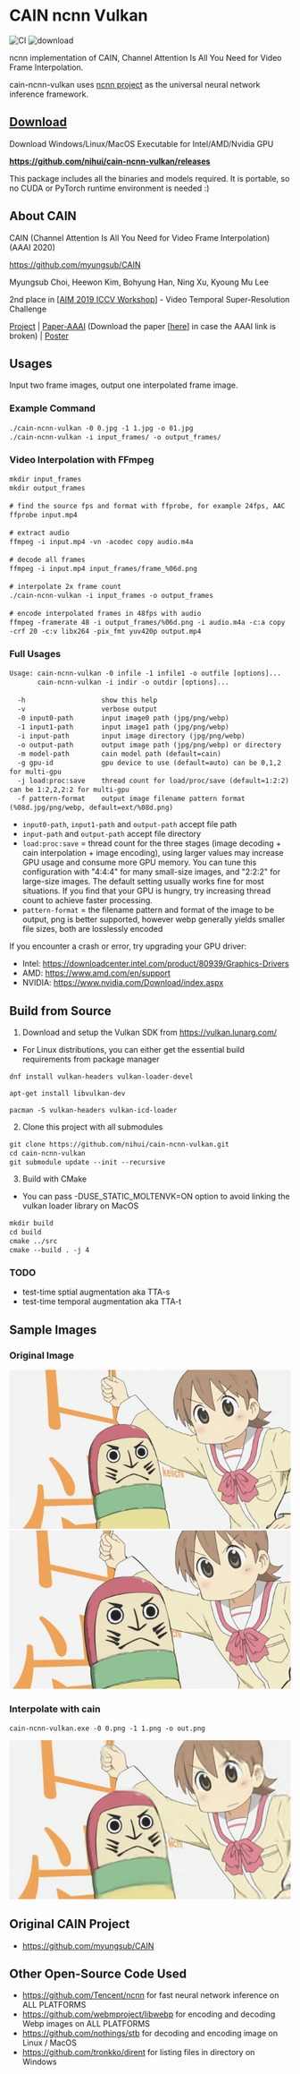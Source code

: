 # CAIN ncnn Vulkan

![CI](https://github.com/nihui/cain-ncnn-vulkan/workflows/CI/badge.svg)
![download](https://img.shields.io/github/downloads/nihui/cain-ncnn-vulkan/total.svg)

ncnn implementation of CAIN, Channel Attention Is All You Need for Video Frame Interpolation.

cain-ncnn-vulkan uses [ncnn project](https://github.com/Tencent/ncnn) as the universal neural network inference framework.

## [Download](https://github.com/nihui/cain-ncnn-vulkan/releases)

Download Windows/Linux/MacOS Executable for Intel/AMD/Nvidia GPU

**https://github.com/nihui/cain-ncnn-vulkan/releases**

This package includes all the binaries and models required. It is portable, so no CUDA or PyTorch runtime environment is needed :)

## About CAIN

CAIN (Channel Attention Is All You Need for Video Frame Interpolation) (AAAI 2020)

https://github.com/myungsub/CAIN

Myungsub Choi, Heewon Kim, Bohyung Han, Ning Xu, Kyoung Mu Lee

2nd place in [[AIM 2019 ICCV Workshop](http://www.vision.ee.ethz.ch/aim19/)] - Video Temporal Super-Resolution Challenge

[Project](https://myungsub.github.io/CAIN) | [Paper-AAAI](https://aaai.org/Papers/AAAI/2020GB/AAAI-ChoiM.4773.pdf) (Download the paper [[here](https://www.dropbox.com/s/b62wnroqdd5lhfc/AAAI-ChoiM.4773.pdf?dl=0)] in case the AAAI link is broken) | [Poster](https://www.dropbox.com/s/7lxwka16qkuacvh/AAAI-ChoiM.4773.pdf)

## Usages

Input two frame images, output one interpolated frame image.

### Example Command

```shell
./cain-ncnn-vulkan -0 0.jpg -1 1.jpg -o 01.jpg
./cain-ncnn-vulkan -i input_frames/ -o output_frames/
```

### Video Interpolation with FFmpeg

```shell
mkdir input_frames
mkdir output_frames

# find the source fps and format with ffprobe, for example 24fps, AAC
ffprobe input.mp4

# extract audio
ffmpeg -i input.mp4 -vn -acodec copy audio.m4a

# decode all frames
ffmpeg -i input.mp4 input_frames/frame_%06d.png

# interpolate 2x frame count
./cain-ncnn-vulkan -i input_frames -o output_frames

# encode interpolated frames in 48fps with audio
ffmpeg -framerate 48 -i output_frames/%06d.png -i audio.m4a -c:a copy -crf 20 -c:v libx264 -pix_fmt yuv420p output.mp4
```

### Full Usages

```console
Usage: cain-ncnn-vulkan -0 infile -1 infile1 -o outfile [options]...
       cain-ncnn-vulkan -i indir -o outdir [options]...

  -h                   show this help
  -v                   verbose output
  -0 input0-path       input image0 path (jpg/png/webp)
  -1 input1-path       input image1 path (jpg/png/webp)
  -i input-path        input image directory (jpg/png/webp)
  -o output-path       output image path (jpg/png/webp) or directory
  -m model-path        cain model path (default=cain)
  -g gpu-id            gpu device to use (default=auto) can be 0,1,2 for multi-gpu
  -j load:proc:save    thread count for load/proc/save (default=1:2:2) can be 1:2,2,2:2 for multi-gpu
  -f pattern-format    output image filename pattern format (%08d.jpg/png/webp, default=ext/%08d.png)
```

- `input0-path`, `input1-path` and `output-path` accept file path
- `input-path` and `output-path` accept file directory
- `load:proc:save` = thread count for the three stages (image decoding + cain interpolation + image encoding), using larger values may increase GPU usage and consume more GPU memory. You can tune this configuration with "4:4:4" for many small-size images, and "2:2:2" for large-size images. The default setting usually works fine for most situations. If you find that your GPU is hungry, try increasing thread count to achieve faster processing.
- `pattern-format` = the filename pattern and format of the image to be output, png is better supported, however webp generally yields smaller file sizes, both are losslessly encoded

If you encounter a crash or error, try upgrading your GPU driver:

- Intel: https://downloadcenter.intel.com/product/80939/Graphics-Drivers
- AMD: https://www.amd.com/en/support
- NVIDIA: https://www.nvidia.com/Download/index.aspx

## Build from Source

1. Download and setup the Vulkan SDK from https://vulkan.lunarg.com/
  - For Linux distributions, you can either get the essential build requirements from package manager
```shell
dnf install vulkan-headers vulkan-loader-devel
```
```shell
apt-get install libvulkan-dev
```
```shell
pacman -S vulkan-headers vulkan-icd-loader
```

2. Clone this project with all submodules

```shell
git clone https://github.com/nihui/cain-ncnn-vulkan.git
cd cain-ncnn-vulkan
git submodule update --init --recursive
```

3. Build with CMake
  - You can pass -DUSE_STATIC_MOLTENVK=ON option to avoid linking the vulkan loader library on MacOS

```shell
mkdir build
cd build
cmake ../src
cmake --build . -j 4
```

### TODO

* test-time sptial augmentation aka TTA-s
* test-time temporal augmentation aka TTA-t

## Sample Images

### Original Image

![origin0](images/0.png)
![origin1](images/1.png)

### Interpolate with cain

```shell
cain-ncnn-vulkan.exe -0 0.png -1 1.png -o out.png
```

![cain](images/out.png)

## Original CAIN Project

- https://github.com/myungsub/CAIN

## Other Open-Source Code Used

- https://github.com/Tencent/ncnn for fast neural network inference on ALL PLATFORMS
- https://github.com/webmproject/libwebp for encoding and decoding Webp images on ALL PLATFORMS
- https://github.com/nothings/stb for decoding and encoding image on Linux / MacOS
- https://github.com/tronkko/dirent for listing files in directory on Windows
